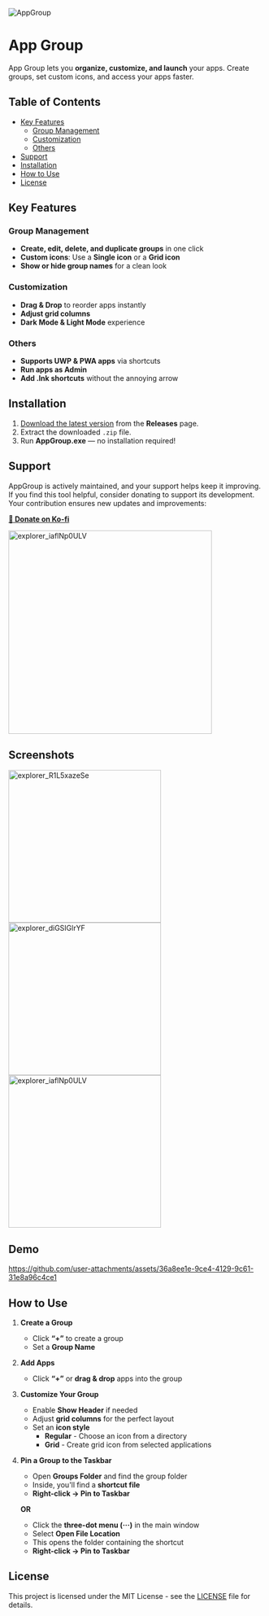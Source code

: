 ![AppGroup](https://github.com/user-attachments/assets/ad36293b-d0aa-467e-97d6-0a5997c14936)


# App Group  

App Group lets you **organize, customize, and launch** your apps. Create groups, set custom icons, and access your apps faster.  

## Table of Contents  


  - [Key Features](#key-features)
    - [Group Management](#group-management)
    - [Customization](#customization)
    - [Others](#others)
  - [Support](#support)
  - [Installation](#installation)
  - [How to Use](#how-to-use)
  - [License](#license)





## Key Features  

### Group Management  
- **Create, edit, delete, and duplicate groups** in one click  
- **Custom icons**: Use a **Single icon** or a **Grid icon**  
- **Show or hide group names** for a clean look  

### Customization 
- **Drag & Drop** to reorder apps instantly  
- **Adjust grid columns**  
- **Dark Mode & Light Mode** experience  

### Others 
- **Supports UWP & PWA apps** via shortcuts  
- **Run apps as Admin**  
- **Add .lnk shortcuts** without the annoying arrow  


## Installation  

1. [Download the latest version](https://github.com/iandiv/AppGroup/releases) from the **Releases** page.  
2. Extract the downloaded `.zip` file.  
3. Run **AppGroup.exe** — no installation required!


## Support  
AppGroup is actively maintained, and your support helps keep it improving. If you find this tool helpful, consider donating to support its development. Your contribution ensures new updates and improvements:  

**[🍵 Donate on Ko-fi ](https://ko-fi.com/iandiv/tip)**  


<a href="https://ko-fi.com/iandiv/tip" target="_blank">
  <img src="https://github.com/user-attachments/assets/b8cb52d7-b60f-4610-9a1c-6fc05d615520" width="400" alt="explorer_iaflNp0ULV">
</a>




## Screenshots
 <img src="https://github.com/user-attachments/assets/a665f338-8b7f-4092-89bb-47c4c87ff1c0" alt="explorer_R1L5xazeSe" width ="300"> <img src="https://github.com/user-attachments/assets/8aabf86b-747e-4a21-9a07-77d303196e45" alt="explorer_diGSIGlrYF"  width ="300"><img src="https://github.com/user-attachments/assets/8bd4ba3b-5a84-4d70-9ade-a0a31f86b656" alt="explorer_iaflNp0ULV"  width ="300">


## Demo 


https://github.com/user-attachments/assets/36a8ee1e-9ce4-4129-9c61-31e8a96c4ce1

## How to Use  

1. **Create a Group**  
   - Click **“+”** to create a group  
   - Set a **Group Name**  

2. **Add Apps**  
   - Click **“+”** or **drag & drop** apps into the group  

3. **Customize Your Group**  
   - Enable **Show Header** if needed  
   - Adjust **grid columns** for the perfect layout  
   - Set an **icon style**  
       - **Regular** - Choose an icon from a directory  
       - **Grid** - Create grid icon from selected applications  

4. **Pin a Group to the Taskbar**  
   - Open **Groups Folder** and find the group folder  
   - Inside, you'll find a **shortcut file**  
   - **Right-click → Pin to Taskbar**  

   **OR**  

   - Click the **three-dot menu (···)** in the main window  
   - Select **Open File Location**  
   - This opens the folder containing the shortcut  
   - **Right-click → Pin to Taskbar**  



  

## License  
This project is licensed under the MIT License - see the [LICENSE](LICENSE) file for details.  

